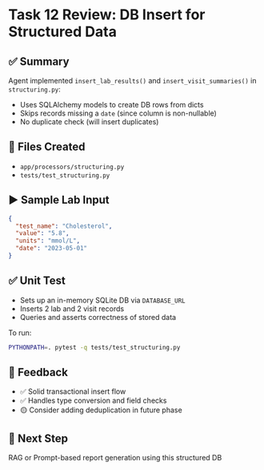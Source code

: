 # Task 12 Review: DB Insert for Structured Data

## ✅ Summary
Agent implemented `insert_lab_results()` and `insert_visit_summaries()` in `structuring.py`:
- Uses SQLAlchemy models to create DB rows from dicts
- Skips records missing a `date` (since column is non-nullable)
- No duplicate check (will insert duplicates)

## 📂 Files Created
- `app/processors/structuring.py`
- `tests/test_structuring.py`

## ▶️ Sample Lab Input
```json
{
  "test_name": "Cholesterol",
  "value": "5.8",
  "units": "mmol/L",
  "date": "2023-05-01"
}
```

## ✅ Unit Test
- Sets up an in-memory SQLite DB via `DATABASE_URL`
- Inserts 2 lab and 2 visit records
- Queries and asserts correctness of stored data

To run:
```bash
PYTHONPATH=. pytest -q tests/test_structuring.py
```

## 💬 Feedback
- ✅ Solid transactional insert flow
- ✅ Handles type conversion and field checks
- 🟡 Consider adding deduplication in future phase

## 🔁 Next Step
RAG or Prompt-based report generation using this structured DB